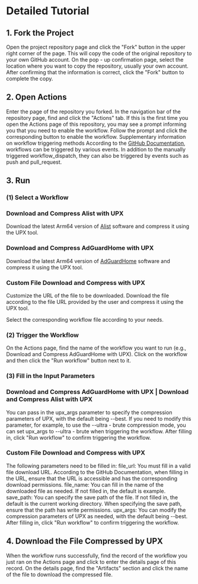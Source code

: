 # Detailed Tutorial

## 1. Fork the Project
Open the project repository page and click the "Fork" button in the upper right corner of the page. This will copy the code of the original repository to your own GitHub account.
On the pop - up confirmation page, select the location where you want to copy the repository, usually your own account. After confirming that the information is correct, click the "Fork" button to complete the copy.

## 2. Open Actions
Enter the page of the repository you forked.
In the navigation bar of the repository page, find and click the "Actions" tab. If this is the first time you open the Actions page of this repository, you may see a prompt informing you that you need to enable the workflow. Follow the prompt and click the corresponding button to enable the workflow.
Supplementary information on workflow triggering methods
According to the [GitHub Documentation](https://docs.github.com/en/actions), workflows can be triggered by various events. In addition to the manually triggered workflow_dispatch, they can also be triggered by events such as push and pull_request.

## 3. Run
### (1) Select a Workflow
### Download and Compress Alist with UPX
Download the latest Arm64 version of [Alist](https://github.com/AlistGo/alist) software and compress it using the UPX tool.
### Download and Compress AdGuardHome with UPX
Download the latest Arm64 version of [AdGuardHome](https://github.com/AdguardTeam/AdGuardHome) software and compress it using the UPX tool.
### Custom File Download and Compress with UPX
Customize the URL of the file to be downloaded. Download the file according to the file URL provided by the user and compress it using the UPX tool.

Select the corresponding workflow file according to your needs.

### (2) Trigger the Workflow

On the Actions page, find the name of the workflow you want to run (e.g., Download and Compress AdGuardHome with UPX). Click on the workflow and then click the "Run workflow" button next to it.

### (3) Fill in the Input Parameters
### Download and Compress AdGuardHome with UPX | Download and Compress Alist with UPX
You can pass in the upx_args parameter to specify the compression parameters of UPX, with the default being --best. If you need to modify this parameter, for example, to use the --ultra - brute compression mode, you can set upx_args to --ultra - brute when triggering the workflow. After filling in, click "Run workflow" to confirm triggering the workflow.
### Custom File Download and Compress with UPX
The following parameters need to be filled in:
file_url: You must fill in a valid file download URL. According to the GitHub Documentation, when filling in the URL, ensure that the URL is accessible and has the corresponding download permissions.
file_name: You can fill in the name of the downloaded file as needed. If not filled in, the default is example.
save_path: You can specify the save path of the file. If not filled in, the default is the current working directory. When specifying the save path, ensure that the path has write permissions.
upx_args: You can modify the compression parameters of UPX as needed, with the default being --best. After filling in, click "Run workflow" to confirm triggering the workflow.

## 4. Download the File Compressed by UPX
When the workflow runs successfully, find the record of the workflow you just ran on the Actions page and click to enter the details page of this record.
On the details page, find the "Artifacts" section and click the name of the file to download the compressed file.